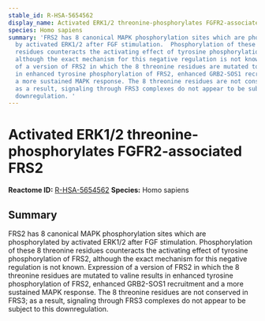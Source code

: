 ```yaml
---
stable_id: R-HSA-5654562
display_name: Activated ERK1/2 threonine-phosphorylates FGFR2-associated FRS2
species: Homo sapiens
summary: 'FRS2 has 8 canonical MAPK phosphorylation sites which are phosphorylated
  by activated ERK1/2 after FGF stimulation.  Phosphorylation of these 8 threonine
  residues counteracts the activating effect of tyrosine phosphorylation of FRS2,
  although the exact mechanism for this negative regulation is not known.  Expression
  of a version of FRS2 in which the 8 threonine residues are mutated to valine results
  in enhanced tyrosine phosphorylation of FRS2, enhanced GRB2-SOS1 recruitment and
  a more sustained MAPK response. The 8 threonine residues are not conserved in FRS3;
  as a result, signaling through FRS3 complexes do not appear to be subject to this
  downregulation. '
---
```


# Activated ERK1/2 threonine-phosphorylates FGFR2-associated FRS2
**Reactome ID:** [R-HSA-5654562](https://reactome.org/content/detail/R-HSA-5654562)
**Species:** Homo sapiens

## Summary

FRS2 has 8 canonical MAPK phosphorylation sites which are phosphorylated by activated ERK1/2 after FGF stimulation.  Phosphorylation of these 8 threonine residues counteracts the activating effect of tyrosine phosphorylation of FRS2, although the exact mechanism for this negative regulation is not known.  Expression of a version of FRS2 in which the 8 threonine residues are mutated to valine results in enhanced tyrosine phosphorylation of FRS2, enhanced GRB2-SOS1 recruitment and a more sustained MAPK response. The 8 threonine residues are not conserved in FRS3; as a result, signaling through FRS3 complexes do not appear to be subject to this downregulation. 
